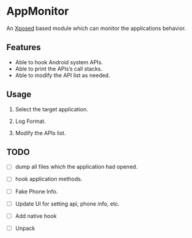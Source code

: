 AppMonitor
========

An [Xposed](http://repo.xposed.info/) based module which can monitor the applications behavior.

Features
--------
* Able to hook Android system APIs.
* Able to print the APIs’s call stacks.
* Able to modify the API list as needed.

Usage
--------
1. Select the target application.

2. Log Format.

3. Modify the APIs list.

TODO
--------

- [ ] dump all files which the application had opened.

- [ ] hook application methods.

- [ ] Fake Phone Info.

- [ ] Update UI for setting api, phone info, etc.

- [ ] Add native hook

- [ ] Unpack
